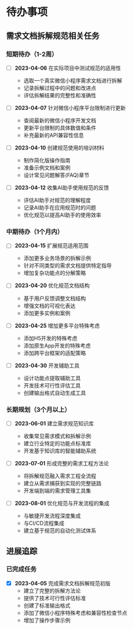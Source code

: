 # 待办事项

## 需求文档拆解规范相关任务

### 短期待办（1-2周）

- [ ] **2023-04-06** 在实际项目中测试规范的适用性
  - 选取一个真实微信小程序需求文档进行拆解
  - 记录拆解过程中的问题和改进点
  - 评估拆解结果的完整性和准确性

- [ ] **2023-04-07** 针对微信小程序平台限制进行更新
  - 查阅最新的微信小程序开发文档
  - 更新平台限制的具体数值和条件
  - 补充最新的API兼容性信息

- [ ] **2023-04-10** 创建规范使用的培训材料
  - 制作简化版操作指南
  - 准备示例文档和案例
  - 设计常见问题解答(FAQ)章节

- [ ] **2023-04-12** 收集AI助手使用规范的反馈
  - 评估AI助手对规范的理解程度
  - 记录AI助手在应用规范时的问题
  - 优化规范以提高AI助手的使用效率

### 中期待办（1个月内）

- [ ] **2023-04-15** 扩展规范适用范围
  - 添加更多业务场景的拆解示例
  - 针对不同类型的需求文档提供特定指导
  - 增加复杂功能点的分解策略

- [ ] **2023-04-20** 优化规范文档结构
  - 基于用户反馈调整文档结构
  - 增强文档的可视化表达
  - 添加更多实例和案例

- [ ] **2023-04-25** 增加更多平台特殊考虑
  - 添加H5开发的特殊考虑
  - 添加原生App开发的特殊考虑
  - 添加跨平台框架的适配策略

- [ ] **2023-04-30** 开发辅助工具
  - 设计功能点提取辅助工具
  - 开发技术可行性评估工具
  - 创建输出格式自动生成工具

### 长期规划（3个月以上）

- [ ] **2023-06-01** 建立需求规范知识库
  - 收集常见需求模式和拆解示例
  - 建立行业特定的功能点标准库
  - 开发基于知识库的智能辅助系统

- [ ] **2023-07-01** 形成完整的需求工程方法论
  - 将拆解规范融入需求工程全流程
  - 建立从需求捕获到实现的完整链路
  - 开发端到端的需求管理工具集

- [ ] **2023-08-01** 优化规范与开发流程的集成
  - 与敏捷开发流程深度集成
  - 与CI/CD流程集成
  - 建立基于规范的自动化测试体系

## 进展追踪

### 已完成任务

- [x] **2023-04-05** 完成需求文档拆解规范初版
  - 建立了完整的拆解方法论
  - 提供了技术可行性评估标准
  - 创建了标准输出格式
  - 添加了微信小程序特殊考虑和兼容性检查节点
  - 增加了操作步骤示例 